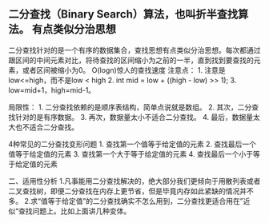 ## 二分查找（Binary Search）算法，也叫折半查找算法。  有点类似分治思想

  二分查找针对的是一个有序的数据集合，查找思想有点类似分治思想。每次都通过跟区间的中间元素对比，将待查找的区间缩小为之前的一半，直到找到要查找的元素，或者区间被缩小为0。
  O(logn)惊人的查找速度
  注意点：
    1. 注意是low<=high，而不是low < high
    2. int mid = low + ((high - low) >> 1);
    3. low=mid+1，high=mid-1。

  局限性：
    1. 二分查找依赖的是顺序表结构，简单点说就是数组。
    2. 其次，二分查找针对的是有序数据。
    3. 再次，数据量太小不适合二分查找。
    4. 最后，数据量太大也不适合二分查找。

  4种常见的二分查找变形问题
    1. 查找第一个值等于给定值的元素
    2. 查找最后一个值等于给定值的元素
    3. 查找第一个大于等于给定值的元素
    4. 查找最后一个小于等于给定值的元素

  二、适用性分析
1.凡事能用二分查找解决的，绝大部分我们更倾向于用散列表或者二叉查找树，即便二分查找在内存上更节省，但是毕竟内存如此紧缺的情况并不多。
2.求“值等于给定值”的二分查找确实不怎么用到，二分查找更适合用在”近似“查找问题上。比如上面讲几种变体。
